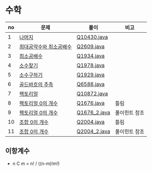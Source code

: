 # 수학

|no|문제|풀이|비고|
|---|----|----|----|
|1|[나머지](https://www.acmicpc.net/problem/10430)|[Q10430.java](math1/Q10430.java)||
|2|[최대공약수와 최소공배수](https://www.acmicpc.net/problem/2609)|[Q2609.java](math1/Q2609.java)||
|3|[최소공배수](https://www.acmicpc.net/problem/1934)|[Q1934.java](math1/Q1934.java)||
|4|[소수찾기](https://www.acmicpc.net/problem/1978)|[Q1978.java](math1/Q1978.java)||
|5|[소수구하기](https://www.acmicpc.net/problem/1929)|[Q1929.java](math1/Q1929.java)||
|6|[골드바흐의 추측](https://www.acmicpc.net/problem/6588)|[Q6588.java](math1/Q6588.java)||
|7|[팩토리얼](https://www.acmicpc.net/problem/10872)|[Q10872.java](math1/Q10872.java)||
|8|[팩토리얼 0의 개수](https://www.acmicpc.net/problem/1676)|[Q1676.java](math1/Q1676.java)|틀림|
|9|[팩토리얼 0의 개수](https://www.acmicpc.net/problem/1676)|[Q1676_2.java](math1/Q1676_2.java)|풀이힌트 참조|
|10|[조합 0의 개수](https://www.acmicpc.net/problem/2004)|[Q2004.java](math1/Q2004.java)|틀림|
|11|[조합 0의 개수](https://www.acmicpc.net/problem/2004)|[Q2004_2.java](math1/Q2004_2.java)|풀이힌트 참조|

<!--
||[](https://www.acmicpc.net/problem/)|[Q.java](math1/Q.java)||
||[](https://www.acmicpc.net/problem/)|[Q.java](math1/Q.java)||
||[](https://www.acmicpc.net/problem/)|[Q.java](math1/Q.java)||
||[](https://www.acmicpc.net/problem/)|[Q.java](math1/Q.java)||
||[](https://www.acmicpc.net/problem/)|[Q.java](math1/Q.java)||
||[](https://www.acmicpc.net/problem/)|[Q.java](math1/Q.java)||
-->

## 이항계수
- n C m = n! / ((n-m)!m!)
### 
```java
```


